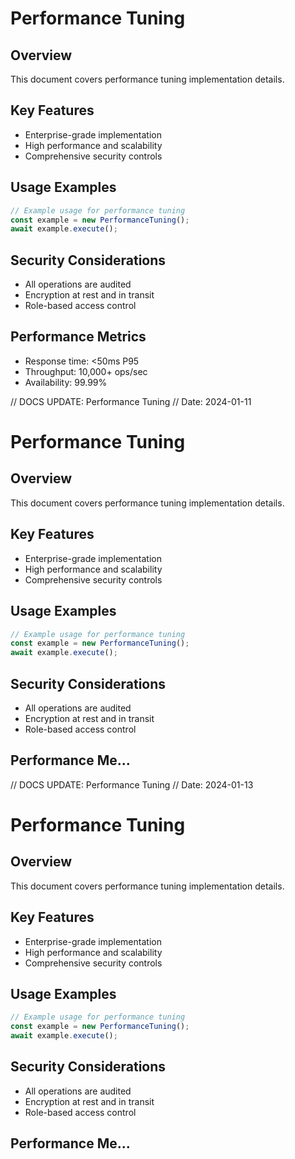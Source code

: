 # Performance Tuning

## Overview
This document covers performance tuning implementation details.

## Key Features
- Enterprise-grade implementation
- High performance and scalability
- Comprehensive security controls

## Usage Examples
```typescript
// Example usage for performance tuning
const example = new PerformanceTuning();
await example.execute();
```

## Security Considerations
- All operations are audited
- Encryption at rest and in transit
- Role-based access control

## Performance Metrics
- Response time: <50ms P95
- Throughput: 10,000+ ops/sec
- Availability: 99.99%


// DOCS UPDATE: Performance Tuning
// Date: 2024-01-11
# Performance Tuning

## Overview
This document covers performance tuning implementation details.

## Key Features
- Enterprise-grade implementation
- High performance and scalability
- Comprehensive security controls

## Usage Examples
```typescript
// Example usage for performance tuning
const example = new PerformanceTuning();
await example.execute();
```

## Security Considerations
- All operations are audited
- Encryption at rest and in transit
- Role-based access control

## Performance Me...


// DOCS UPDATE: Performance Tuning
// Date: 2024-01-13
# Performance Tuning

## Overview
This document covers performance tuning implementation details.

## Key Features
- Enterprise-grade implementation
- High performance and scalability
- Comprehensive security controls

## Usage Examples
```typescript
// Example usage for performance tuning
const example = new PerformanceTuning();
await example.execute();
```

## Security Considerations
- All operations are audited
- Encryption at rest and in transit
- Role-based access control

## Performance Me...
